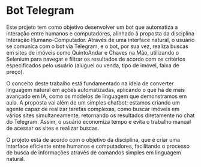 # Bot Telegram

Este projeto tem como objetivo desenvolver um bot que automatiza a interação entre humanos e computadores, alinhado à proposta da disciplina Interação Humano-Computador. Através de uma interface natural, o usuário se comunica com o bot via Telegram, e o bot, por sua vez, realiza buscas em sites de imóveis como QuintoAndar e Chaves na Mão, utilizando o Selenium para navegar e filtrar os resultados de acordo com os critérios especificados pelo usuário (aluguel ou venda, tipo de imóvel, faixa de preço).

O conceito deste trabalho está fundamentado na ideia de converter linguagem natural em ações automatizadas, aplicando o que há de mais avançado em IA, como os modelos de linguagem que demonstramos em aula. A proposta vai além de um simples chatbot: estamos criando um agente capaz de realizar tarefas complexas, como buscar imóveis em vários sites simultaneamente, retornando os resultados diretamente no chat do Telegram. Assim, o usuário economiza tempo e evita o trabalho manual de acessar os sites e realizar buscas.

O projeto está de acordo com o objetivo da disciplina, que é criar uma interface eficiente entre humanos e computadores, facilitando o processo de busca de informações através de comandos simples em linguagem natural.
